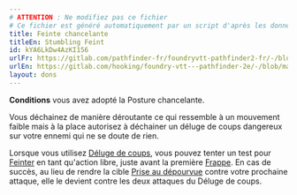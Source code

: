 ```yaml
---
# ATTENTION : Ne modifiez pas ce fichier
# Ce fichier est généré automatiquement par un script d'après les données du module Foundry VTT officiel et de sa traduction
title: Feinte chancelante
titleEn: Stumbling Feint
id: kYA6LkDw4AzKI156
urlFr: https://gitlab.com/pathfinder-fr/foundryvtt-pathfinder2-fr/-/blob/master/data/feats/kYA6LkDw4AzKI156.htm
urlEn: https://gitlab.com/hooking/foundry-vtt---pathfinder-2e/-/blob/master/packs/data/feats.db/stumbling-feint.json
layout: dons
---
```

**Conditions** vous avez adopté la Posture chancelante.

Vous déchainez de manière déroutante ce qui ressemble à un mouvement faible mais à la place autorisez à déchainer un déluge de coups dangereux sur votre ennemi qui ne se doute de rien.

Lorsque vous utilisez [Déluge de coups](../actions/déluge-de-coups.html), vous pouvez tenter un test pour [Feinter](../actions/feinter.html) en tant qu'action libre, juste avant la première [Frappe](../actions/frapper.html). En cas de succès, au lieu de rendre la cible [Prise au dépourvue](../conditions/pris-au-dépourvu.html) contre votre prochaine attaque, elle le devient contre les deux attaques du Déluge de coups.
